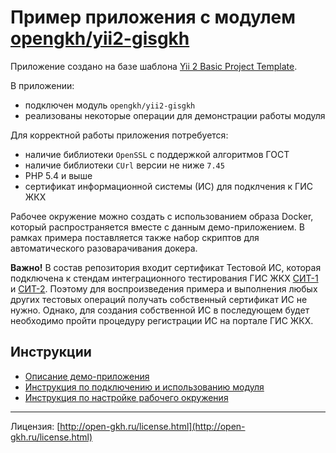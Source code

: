 # Пример приложения с модулем [opengkh/yii2-gisgkh](https://github.com/opengkh/yii2-gisgkh)

Приложение создано на базе шаблона [Yii 2 Basic Project Template](https://github.com/yiisoft/yii2-app-basic).

В приложении:
 
- подключен модуль `opengkh/yii2-gisgkh`
- реализованы некоторые операции для демонстрации работы модуля

Для корректной работы приложения потребуется:
 
- наличие библиотеки `OpenSSL` с поддержкой алгоритмов ГОСТ
- наличие библиотеки `CUrl` версии не ниже `7.45`
- PHP 5.4 и выше
- сертификат информационной системы (ИС) для подклчения к ГИС ЖКХ

Рабочее окружение можно создать с использованием образа Docker, который распространяется 
вместе с данным демо-приложением. В рамках примера поставляется также набор скриптов для автоматического разоварачивания докера. 

**Важно!** В состав репозитория входит сертификат Тестовой ИС, которая подключена к стендам интеграционного тестирования ГИС ЖКХ
[СИТ-1](https://217.107.108.147/#!/main) и [СИТ-2](https://217.107.108.156/#!/main). Поэтому для воспроизведения примера и выполнения
любых других тестовых операций получать собственный сертификат ИС не нужно. Однако, для создания собственной ИС 
в последующем будет необходимо пройти процедуру регистрации ИС на портале ГИС ЖКХ.

## Инструкции

- [Описание демо-приложения](/app/readme.md)  
- [Инструкция по подключению и использованию модуля](https://github.com/opengkh/yii2-gisgkh/blob/master/README.md)
- [Инструкция по настройке рабочего окружения](/docker/readme.md)
 
---
 
Лицензия: [http://open-gkh.ru/license.html](http://open-gkh.ru/license.html)
